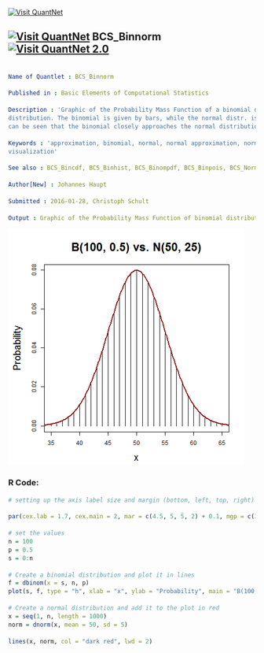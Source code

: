 
[<img src="https://github.com/QuantLet/Styleguide-and-FAQ/blob/master/pictures/banner.png" width="888" alt="Visit QuantNet">](http://quantlet.de/)

## [<img src="https://github.com/QuantLet/Styleguide-and-FAQ/blob/master/pictures/qloqo.png" alt="Visit QuantNet">](http://quantlet.de/) **BCS_Binnorm** [<img src="https://github.com/QuantLet/Styleguide-and-FAQ/blob/master/pictures/QN2.png" width="60" alt="Visit QuantNet 2.0">](http://quantlet.de/)

```yaml

Name of Quantlet : BCS_Binnorm

Published in : Basic Elements of Computational Statistics

Description : 'Graphic of the Probability Mass Function of a binomial distribution vs. normal
distribution. The binomial is given by bars, while the normal distr. is plotted as a red line. It
can be seen that the binomial closely approaches the normal distribution for the specified values.'

Keywords : 'approximation, binomial, normal, normal approximation, normal-distribution, plot,
visualization'

See also : BCS_Bincdf, BCS_Binhist, BCS_Binompdf, BCS_Binpois, BCS_NormPdfCdf

Author[New] : Johannes Haupt

Submitted : 2016-01-28, Christoph Schult

Output : Graphic of the Probability Mass Function of binomial distribution vs. normal distribution

```

![Picture1](BCS_Binnorm.png)


### R Code:
```r
# setting up the axis label size and margin (bottom, left, top, right)

par(cex.lab = 1.7, cex.main = 2, mar = c(4.5, 5, 5, 2) + 0.1, mgp = c(3.2, 1, 0))

# set the values
n = 100
p = 0.5
s = 0:n

# Create a binomial distribution and plot it in lines
f = dbinom(x = s, n, p)
plot(s, f, type = "h", xlab = "x", ylab = "Probability", main = "B(100, 0.5) vs. N(50, 25)", xlim = c(35, 65))

# Create a normal distribution and add it to the plot in red
x = seq(1, n, length = 1000)
norm = dnorm(x, mean = 50, sd = 5)

lines(x, norm, col = "dark red", lwd = 2) 
```
